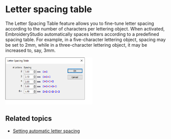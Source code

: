 # Letter spacing table

The Letter Spacing Table feature allows you to fine-tune letter spacing according to the number of characters per lettering object. When activated, EmbroideryStudio automatically spaces letters according to a predefined spacing table. For example, in a five-character lettering object, spacing may be set to 2mm, while in a three-character lettering object, it may be increased to, say, 3mm.

![LetterSpacingTable.png](assets/LetterSpacingTable.png)

## Related topics

- [Setting automatic letter spacing](../../Lettering/lettering_advanced/Setting_automatic_letter_spacing)
